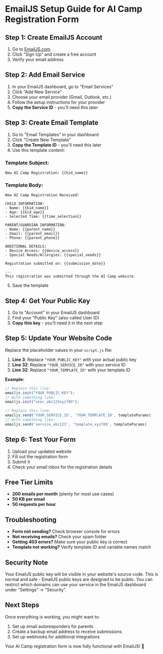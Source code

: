 # EmailJS Setup Guide for AI Camp Registration Form

## Step 1: Create EmailJS Account
1. Go to [EmailJS.com](https://www.emailjs.com/)
2. Click "Sign Up" and create a free account
3. Verify your email address

## Step 2: Add Email Service
1. In your EmailJS dashboard, go to "Email Services"
2. Click "Add New Service"
3. Choose your email provider (Gmail, Outlook, etc.)
4. Follow the setup instructions for your provider
5. **Copy the Service ID** - you'll need this later

## Step 3: Create Email Template
1. Go to "Email Templates" in your dashboard
2. Click "Create New Template"
3. **Copy the Template ID** - you'll need this later
4. Use this template content:

### Template Subject:
```
New AI Camp Registration: {{kid_name}}
```

### Template Body:
```
New AI Camp Registration Received!

CHILD INFORMATION:
- Name: {{kid_name}}
- Age: {{kid_age}}
- Selected Time: {{time_selection}}

PARENT/GUARDIAN INFORMATION:
- Name: {{parent_name}}
- Email: {{parent_email}}
- Phone: {{parent_phone}}

ADDITIONAL DETAILS:
- Device Access: {{device_access}}
- Special Needs/Allergies: {{special_needs}}

Registration submitted on: {{submission_date}}

---
This registration was submitted through the AI Camp website.
```

5. Save the template

## Step 4: Get Your Public Key
1. Go to "Account" in your EmailJS dashboard
2. Find your "Public Key" (also called User ID)
3. **Copy this key** - you'll need it in the next step

## Step 5: Update Your Website Code
Replace the placeholder values in your `script.js` file:

1. **Line 3**: Replace `"YOUR_PUBLIC_KEY"` with your actual public key
2. **Line 32**: Replace `"YOUR_SERVICE_ID"` with your service ID
3. **Line 32**: Replace `"YOUR_TEMPLATE_ID"` with your template ID

**Example:**
```javascript
// Replace this line:
emailjs.init("YOUR_PUBLIC_KEY");
// With something like:
emailjs.init("user_abc123xyz789");

// Replace this line:
emailjs.send('YOUR_SERVICE_ID', 'YOUR_TEMPLATE_ID', templateParams)
// With something like:
emailjs.send('service_abc123', 'template_xyz789', templateParams)
```

## Step 6: Test Your Form
1. Upload your updated website
2. Fill out the registration form
3. Submit it
4. Check your email inbox for the registration details

## Free Tier Limits
- **200 emails per month** (plenty for most use cases)
- **50 KB per email**
- **50 requests per hour**

## Troubleshooting
- **Form not sending?** Check browser console for errors
- **Not receiving emails?** Check your spam folder
- **Getting 403 errors?** Make sure your public key is correct
- **Template not working?** Verify template ID and variable names match

## Security Note
Your EmailJS public key will be visible in your website's source code. This is normal and safe - EmailJS public keys are designed to be public. You can restrict which domains can use your service in the EmailJS dashboard under "Settings" → "Security".

## Next Steps
Once everything is working, you might want to:
1. Set up email autoresponders for parents
2. Create a backup email address to receive submissions
3. Set up webhooks for additional integrations

Your AI Camp registration form is now fully functional with EmailJS! 🎉